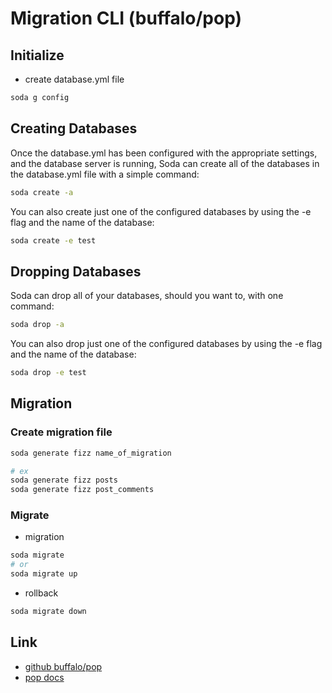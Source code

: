 # Migration CLI (buffalo/pop)

## Initialize

- create database.yml file

```bash
soda g config
```

## Creating Databases

Once the database.yml has been configured with the appropriate settings,
and the database server is running,
Soda can create all of the databases in the database.yml file with a simple command:

```bash
soda create -a
```

You can also create just one of the configured databases by using the -e flag and the name of the database:

```bash
soda create -e test
```

## Dropping Databases

Soda can drop all of your databases, should you want to, with one command:

```bash
soda drop -a
```

You can also drop just one of the configured databases by using the -e flag and the name of the database:

```bash
soda drop -e test
```

## Migration

### Create migration file

```bash
soda generate fizz name_of_migration

# ex
soda generate fizz posts
soda generate fizz post_comments
```

### Migrate

- migration

```bash
soda migrate
# or
soda migrate up
```

- rollback

```bash
soda migrate down
```

## Link

- [github buffalo/pop](https://github.com/gobuffalo/pop)
- [pop docs](https://gobuffalo.io/en/docs)
